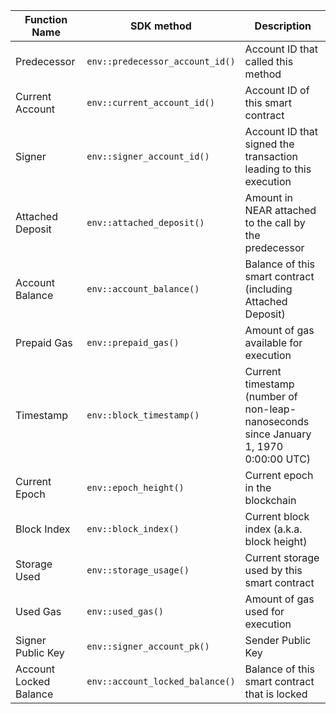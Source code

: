 <TableRs>

| Function Name          | SDK method                      | Description                                                            |
| ---------------------- | ------------------------------- | ---------------------------------------------------------------------- |
| Predecessor            | `env::predecessor_account_id()` | Account ID that called this method                                     |
| Current Account        | `env::current_account_id()`     | Account ID of this smart contract                                      |
| Signer                 | `env::signer_account_id()`      | Account ID that signed the transaction leading to this execution |
| Attached Deposit       | `env::attached_deposit()`       | Amount in NEAR attached to the call by the predecessor                                    |
| Account Balance        | `env::account_balance()`        | Balance of this smart contract (including Attached Deposit)            |
| Prepaid Gas            | `env::prepaid_gas()`            | Amount of gas available for execution                                  |
| Timestamp              | `env::block_timestamp()`        | Current timestamp (number of non-leap-nanoseconds since January 1, 1970 0:00:00 UTC)|
| Current Epoch          | `env::epoch_height()`           | Current epoch in the blockchain                                        |
| Block Index            | `env::block_index()`            | Current block index (a.k.a. block height)                              |
| Storage Used           | `env::storage_usage()`          | Current storage used by this smart contract                            |
| Used Gas               | `env::used_gas()`               | Amount of gas used for execution                                       |
| Signer Public Key      | `env::signer_account_pk()`      | Sender Public Key                                                      |
| Account Locked Balance | `env::account_locked_balance()` | Balance of this smart contract that is locked                          |

</TableRs>